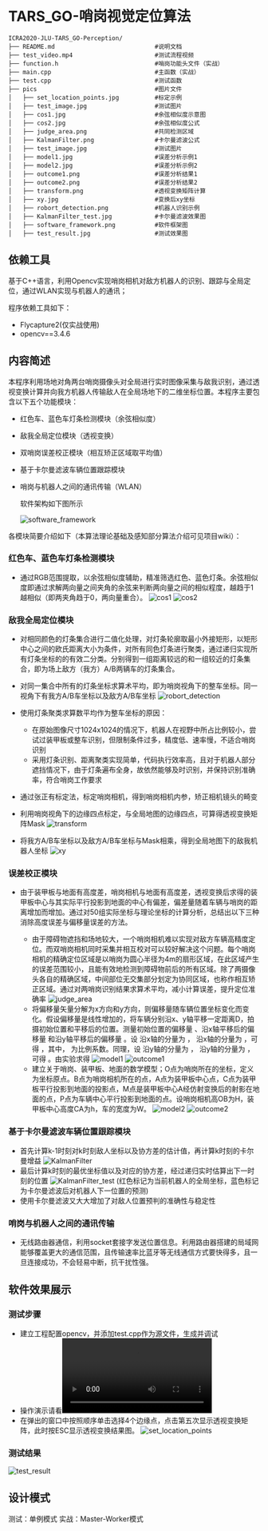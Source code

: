 
# TARS_GO-哨岗视觉定位算法

```
ICRA2020-JLU-TARS_GO-Perception/
├── README.md                            #说明文档
├── test_video.mp4                       #测试流程视频
├── function.h                           #哨岗功能头文件（实战）
├── main.cpp                             #主函数（实战）
├── test.cpp                             #测试函数
├── pics                                 #图片文件
│   ├── set_location_points.jpg          #标定示例
│   ├── test_image.jpg                   #测试图片
│   ├── cos1.jpg                         #余弦相似度示意图
│   ├── cos2.jpg                         #余弦相似度公式
│   ├── judge_area.png                   #共同检测区域
│   ├── KalmanFilter.png                 #卡尔曼滤波公式
│   ├── test_image.jpg                   #测试图片
│   ├── model1.jpg                       #误差分析示例1
│   ├── model2.jpg                       #误差分析示例2
│   ├── outcome1.png                     #误差分析结果1
│   ├── outcome2.png                     #误差分析结果2
│   ├── transform.png                    #透视变换矩阵计算
│   ├── xy.jpg                           #变换后xy坐标
│   ├── robort_detection.png             #机器人识别示例
│   ├── KalmanFilter_test.jpg            #卡尔曼滤波效果图
│   ├── software_framework.png           #软件框架图
│   ├── test_result.jpg                  #测试效果图
```



## 依赖工具

基于C++语言，利用Opencv实现哨岗相机对敌方机器人的识别、跟踪与全局定位，通过WLAN实现与机器人的通讯；

程序依赖工具如下：

* Flycapture2(仅实战使用)
* opencv==3.4.6



## 内容简述

本程序利用场地对角两台哨岗摄像头对全局进行实时图像采集与敌我识别，通过透视变换计算并向我方机器人传输敌人在全局场地下的二维坐标位置。本程序主要包含以下五个功能模块：

- 红色车、蓝色车灯条检测模块（余弦相似度）

- 敌我全局定位模块（透视变换）

- 双哨岗误差校正模块（相互矫正区域取平均值）

- 基于卡尔曼滤波车辆位置跟踪模块

- 哨岗与机器人之间的通讯传输（WLAN）

  

  软件架构如下图所示

  ![software_framework](pics/software_framework.png)

  


各模块简要介绍如下（本算法理论基础及感知部分算法介绍可见项目wiki）：

### 红色车、蓝色车灯条检测模块

* 通过RGB范围提取，以余弦相似度辅助，精准筛选红色、蓝色灯条。余弦相似度即通过求解两向量之间夹角的余弦来判断两向量之间的相似程度，越趋于1越相似（即两夹角趋于0，两向量重合）。
![cos1](pics/cos1.png)
![cos2](pics/cos2.png)

### 敌我全局定位模块

* 对相同颜色的灯条集合进行二值化处理，对灯条轮廓取最小外接矩形，以矩形中心之间的欧氏距离大小为条件，对所有同色灯条进行聚类，通过递归实现所有灯条坐标的的有效二分类。分别得到一组距离较远的和一组较近的灯条集合，即为场上敌方（我方）A/B两辆车的灯条集合。
* 对同一集合中所有的灯条坐标求算术平均，即为哨岗视角下的整车坐标。同一视角下有我方A/B车坐标以及敌方A/B车坐标
![robort_detection](pics/robort_detection.png)
* 使用灯条聚类求算数平均作为整车坐标的原因：
  * 在原始图像尺寸1024x1024的情况下，机器人在视野中所占比例较小，尝试过装甲板或整车识别，但限制条件过多，精度低、速率慢，不适合哨岗识别
  * 采用灯条识别、距离聚类实现简单，代码执行效率高，且对于机器人部分遮挡情况下，由于灯条遍布全身，故依然能够及时识别，并保持识别准确率，符合哨岗工作要求

* 通过张正有标定法，标定哨岗相机，得到哨岗相机内参，矫正相机镜头的畸变
* 利用哨岗视角下的边缘四点标定，与全局地图的边缘四点，可算得透视变换矩阵Mask
![transform](pics/transform.jpg)
* 将我方A/B车坐标以及敌方A/B车坐标与Mask相乘，得到全局地图下的敌我机器人坐标
![xy](pics/xy.jpg)

### 误差校正模块

* 由于装甲板与地面有高度差，哨岗相机与地面有高度差，透视变换后求得的装甲板中心与其实际平行投影到地面的中心有偏差，偏差量随着车辆与哨岗的距离增加而增加。通过对50组实际坐标与理论坐标的计算分析，总结出以下三种消除高度误差与偏移量误差的方法。

  * 由于障碍物遮挡和场地较大，一个哨岗相机难以实现对敌方车辆高精度定位。而双哨岗相机同时采集并相互校对可以较好解决这个问题。每个哨岗相机的精确定位区域是以哨岗为圆心半径为4m的扇形区域，在此区域产生的误差范围较小，且能有效地检测到障碍物前后的所有区域。除了两摄像头各自的精确区域，中间部位无交集部分划定为协同区域，也称作相互矫正区域。通过对两哨岗识别结果求算术平均，减小计算误差，提升定位准确率
 ![judge_area](pics/judge_area.png)
  * 将偏移量矢量分解为x方向和y方向，则偏移量随车辆位置坐标变化而变化。假设偏移量是线性增加的，将车辆分别沿x、y轴平移一定距离D，拍摄初始位置和平移后的位置。测量初始位置的偏移量 、沿x轴平移后的偏移量 和沿y轴平移后的偏移量 。设 沿x轴的分量为 ， 沿x轴的分量为 ，可得 ，其中， 为比例系数。同理，设 沿y轴的分量为 ， 沿y轴的分量为 ，可得 。由实验求得
   ![model1](pics/model1.png)
 ![outcome1](pics/outcome1.png)
  * 建立关于哨岗、装甲板、地面的数学模型；O点为哨岗所在的坐标，定义为坐标原点。B点为哨岗相机所在的点，A点为装甲板中心点，C点为装甲板平行投影到地面的投影点，M点是装甲板中心A经仿射变换后的射影在地面的点，P点为车辆中心平行投影到地面的点。设哨岗相机高OB为H，装甲板中心高度CA为h，车的宽度为W。
   ![model2](pics/model2.jpg)
 ![outcome2](pics/outcome2.png)

### 基于卡尔曼滤波车辆位置跟踪模块

* 首先计算k-1时刻对k时刻敌人坐标以及协方差的估计值，再计算k时刻的卡尔曼增益
![KalmanFilter](pics/KalmanFilter.png)
* 最后计算k时刻的最优坐标值以及对应的协方差，经过递归实时估算出下一时刻的位置
 ![KalmanFilter_test](pics/KalmanFilter_test.png)
(红色标记为当前机器人的全局坐标，蓝色标记为卡尔曼滤波后对机器人下一位置的预测)
* 使用卡尔曼滤波又大大增加了对敌人位置预判的准确性与稳定性
### 哨岗与机器人之间的通讯传输

* 无线路由器通信，利用socket套接字发送位置信息。利用路由器搭建的局域网能够覆盖更大的通信范围，且传输速率比蓝牙等无线通信方式要快得多，且一旦连接成功，不会轻易中断，抗干扰性强。



## 软件效果展示

### 测试步骤

* 建立工程配置opencv，并添加test.cpp作为源文件，生成并调试
* 操作演示请看![demo_video](demo_video.mp4)
* 在弹出的窗口中按照顺序单击选择4个边缘点，点击第五次显示透视变换矩阵，此时按ESC显示透视变换结果图。
  ![set_location_points](pics/set_location_points.jpg)
  



### 测试结果

![test_result](pics/test_result.png)



## 设计模式

测试：单例模式
实战：Master-Worker模式

